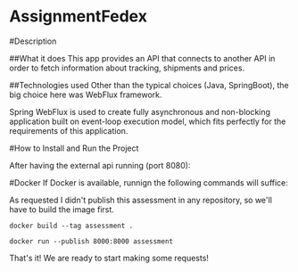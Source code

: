 # AssignmentFedex

#Description

##What it does
This app provides an API that connects to another API in order to fetch information about tracking, shipments and prices.

##Technologies used
Other than the typical choices (Java, SpringBoot), the big choice here was WebFlux framework.

Spring WebFlux is used to create fully asynchronous and non-blocking application built on event-loop execution model, which fits perfectly for the
requirements of this application.

#How to Install and Run the Project

After having the external api running (port 8080):

#Docker
If Docker is available, runnign the following commands will suffice:

As requested I didn't publish this assessment in any repository, so we'll have to build the image first.
```
docker build --tag assessment .
```
```
docker run --publish 8000:8000 assessment
```
That's it! We are ready to start making some requests!


